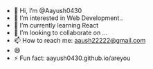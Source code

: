 - 👋 Hi, I’m @Aayush0430
- 👀 I’m interested in Web Development..
- 🌱 I’m currently learning React
- 💞️ I’m looking to collaborate on ...
- 📫 How to reach me: aaush22222@gmail.com
- 😄 
- ⚡ Fun fact: aayush0430.github.io/areyou

<!---
Aayush0430/Aayush0430 is a ✨ special ✨ repository because its `README.md` (this file) appears on your GitHub profile.
You can click the Preview link to take a look at your changes.
--->
